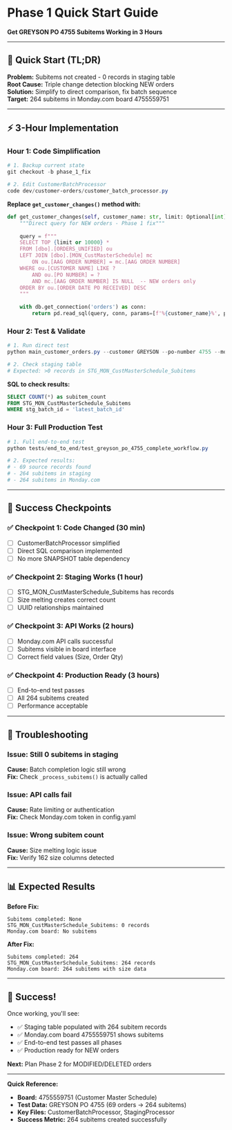 # Phase 1 Quick Start Guide
**Get GREYSON PO 4755 Subitems Working in 3 Hours**

---

## 🚀 Quick Start (TL;DR)

**Problem:** Subitems not created - 0 records in staging table  
**Root Cause:** Triple change detection blocking NEW orders  
**Solution:** Simplify to direct comparison, fix batch sequence  
**Target:** 264 subitems in Monday.com board 4755559751  

---

## ⚡ 3-Hour Implementation

### Hour 1: Code Simplification
```powershell
# 1. Backup current state
git checkout -b phase_1_fix

# 2. Edit CustomerBatchProcessor
code dev/customer-orders/customer_batch_processor.py
```

**Replace `get_customer_changes()` method with:**
```python
def get_customer_changes(self, customer_name: str, limit: Optional[int] = None, po_number_filter: Optional[str] = None) -> pd.DataFrame:
    """Direct query for NEW orders - Phase 1 fix"""
    
    query = f"""
    SELECT TOP {limit or 10000} *
    FROM [dbo].[ORDERS_UNIFIED] ou
    LEFT JOIN [dbo].[MON_CustMasterSchedule] mc
        ON ou.[AAG ORDER NUMBER] = mc.[AAG ORDER NUMBER]
    WHERE ou.[CUSTOMER NAME] LIKE ?
        AND ou.[PO NUMBER] = ?
        AND mc.[AAG ORDER NUMBER] IS NULL  -- NEW orders only
    ORDER BY ou.[ORDER DATE PO RECEIVED] DESC
    """
    
    with db.get_connection('orders') as conn:
        return pd.read_sql(query, conn, params=[f'%{customer_name}%', po_number_filter])
```

### Hour 2: Test & Validate
```powershell
# 1. Run direct test
python main_customer_orders.py --customer GREYSON --po-number 4755 --mode TEST --limit 5

# 2. Check staging table
# Expected: >0 records in STG_MON_CustMasterSchedule_Subitems
```

**SQL to check results:**
```sql
SELECT COUNT(*) as subitem_count 
FROM STG_MON_CustMasterSchedule_Subitems 
WHERE stg_batch_id = 'latest_batch_id'
```

### Hour 3: Full Production Test
```powershell
# 1. Full end-to-end test
python tests/end_to_end/test_greyson_po_4755_complete_workflow.py

# 2. Expected results:
# - 69 source records found
# - 264 subitems in staging
# - 264 subitems in Monday.com
```

---

## 🎯 Success Checkpoints

### ✅ Checkpoint 1: Code Changed (30 min)
- [ ] CustomerBatchProcessor simplified
- [ ] Direct SQL comparison implemented
- [ ] No more SNAPSHOT table dependency

### ✅ Checkpoint 2: Staging Works (1 hour)
- [ ] STG_MON_CustMasterSchedule_Subitems has records
- [ ] Size melting creates correct count
- [ ] UUID relationships maintained

### ✅ Checkpoint 3: API Works (2 hours)
- [ ] Monday.com API calls successful
- [ ] Subitems visible in board interface
- [ ] Correct field values (Size, Order Qty)

### ✅ Checkpoint 4: Production Ready (3 hours)
- [ ] End-to-end test passes
- [ ] All 264 subitems created
- [ ] Performance acceptable

---

## 🔧 Troubleshooting

### Issue: Still 0 subitems in staging
**Cause:** Batch completion logic still wrong  
**Fix:** Check `_process_subitems()` is actually called

### Issue: API calls fail
**Cause:** Rate limiting or authentication  
**Fix:** Check Monday.com token in config.yaml

### Issue: Wrong subitem count
**Cause:** Size melting logic issue  
**Fix:** Verify 162 size columns detected

---

## 📊 Expected Results

**Before Fix:**
```
Subitems completed: None
STG_MON_CustMasterSchedule_Subitems: 0 records
Monday.com board: No subitems
```

**After Fix:**
```
Subitems completed: 264
STG_MON_CustMasterSchedule_Subitems: 264 records
Monday.com board: 264 subitems with size data
```

---

## 🎉 Success!

Once working, you'll see:
- ✅ Staging table populated with 264 subitem records
- ✅ Monday.com board 4755559751 shows subitems
- ✅ End-to-end test passes all phases
- ✅ Production ready for NEW orders

**Next:** Plan Phase 2 for MODIFIED/DELETED orders

---

**Quick Reference:**
- **Board:** 4755559751 (Customer Master Schedule)
- **Test Data:** GREYSON PO 4755 (69 orders → 264 subitems)
- **Key Files:** CustomerBatchProcessor, StagingProcessor
- **Success Metric:** 264 subitems created successfully

